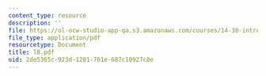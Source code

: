 ```yaml
---
content_type: resource
description: ''
file: https://ol-ocw-studio-app-qa.s3.amazonaws.com/courses/14-30-introduction-to-statistical-method-in-economics-spring-2006/2de5365c923d1281761e687c10927c8e_l8.pdf
file_type: application/pdf
resourcetype: Document
title: l8.pdf
uid: 2de5365c-923d-1281-761e-687c10927c8e
---
```

